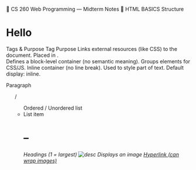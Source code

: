 📘 CS 260 Web Programming — Midterm Notes
🧱 HTML BASICS
Structure
<!DOCTYPE html>
<html>
  <head>
    <title>Page Title</title>
    <link rel="stylesheet" href="styles.css">
    <script src="main.js"></script>
  </head>
  <body>
    <h1>Hello</h1>
  </body>
</html>
Tags & Purpose
Tag	Purpose
<link>	Links external resources (like CSS) to the document. Placed in <head>.
<div>	Defines a block-level container (no semantic meaning). Groups elements for CSS/JS.
<span>	Inline container (no line break). Used to style part of text. Default display: inline.
<p>	Paragraph
<ol> / <ul>	Ordered / Unordered list
<li>	List item
<h1>–<h6>	Headings (1 = largest)
<img src="path" alt="desc">	Displays an image
<a href="https://...">	Hyperlink (can wrap images)
<script>	Embeds or links JavaScript
<style>	Inline CSS in HTML
Image + Hyperlink Example:
<a href="https://byu.edu">
  <img src="byu-logo.png" alt="BYU Logo">
</a>
Declare HTML Document:
<!DOCTYPE html>
🎨 CSS BASICS
Selectors
Selector	Example	Description
ID	#title	Targets element with id="title"
Class	.grid	Targets all elements with class="grid"
Element	div	Targets all divs
Descendant	div p	Targets <p> inside <div>
Child	div > p	Targets direct child <p> of <div>
Box Model (inside → outside)
content → padding → border → margin
Padding = space inside border, between content and border
Margin = space outside border, between element and neighbors
Example:
div {
  padding: 10px; /* inside */
  margin: 5px;   /* outside */
}
Common CSS Rules
div { background-color: red; } /* all divs red */
#title { color: blue; }         /* ID selector */
.grid { display: grid; }        /* class selector */
span { display: inline; }       /* default */
Display / Flex / Grid
.container {
  display: flex;
  justify-content: center; /* horizontal alignment */
  align-items: center;     /* vertical alignment */
}
Flex Example:
.container {
  display: flex;
  flex-direction: row; /* images side by side */
}
⚙️ JAVASCRIPT BASICS
Syntax
if (condition) { ... } 
else if (other) { ... } 
else { ... }

for (let i = 0; i < 5; i++) { console.log(i); }

while (x < 5) { x++; }

switch (fruit) {
  case 'apple': console.log('apple'); break;
  default: console.log('other');
}
Functions
function add(x, y) { return x + y; }

// Arrow function
const add = (x, y) => x + y;
Objects
const person = { name: "Jacob", age: 23 };
person.height = 180; // ✅ can add new properties
Arrays
const arr = [1, 2, 3];
arr.map(x => x * 2); // [2, 4, 6]
DOM Manipulation
const el = document.getElementById('byu');
el.style.color = 'green'; // change text color

document.querySelector('#byu'); // selects by CSS selector
document.querySelectorAll('.grid'); // all with class grid

el.addEventListener('click', () => console.log('clicked'));
Example:
document.getElementById('animal').textContent = 'crow';
JSON
JavaScript Object Notation
Text-based data format (key/value)
Example:
const obj = { name: "Alice" };
const json = JSON.stringify(obj); // object → string
const parsed = JSON.parse(json);  // string → object
⏱ PROMISES
const promise = new Promise((resolve, reject) => {
  resolve('done');
});

promise.then(result => console.log(result)); // "done"
fetch('data.json')
  .then(res => res.json())
  .then(data => console.log(data))
  .catch(err => console.error(err));
💻 TERMINAL COMMANDS
Command	Description
pwd	Print working directory
cd <dir>	Change directory
ls	List files
ls -la	List all files (including hidden) with details
mkdir <name>	Create directory
rm <file>	Remove file
mv <src> <dest>	Move or rename
chmod	Change file permissions
vim, nano	Text editors
man <cmd>	Manual for command
ssh user@host	Start remote shell session
wget <url>	Download file
sudo	Run command as superuser
ps	Show running processes
🌐 NETWORK / DNS / PORTS
Concept	Description
Domain	banana.fruit.bozo.click
- TLD (Top Level Domain)	click
- Root Domain	bozo.click
- Subdomain	banana.fruit
HTTPS	Requires SSL/TLS certificate ✅
DNS A Record	Maps domain → IP address (can point to IP or another A record)
Common Ports
Port	Protocol
80	HTTP
443	HTTPS
22	SSH
🧩 MISC PRACTICE OUTPUTS
For Loop Example
for (let i = 0; i < 3; i++) console.log(i);
// Output: 0 1 2
getElementById + Event
document.getElementById('foo')
  .addEventListener('click', () => console.log('clicked'));
Padding Example
div { padding: 10px 20px; }
/* top/bottom = 10px, left/right = 20px */
Change Only “trouble” to Green
<p><span class="trouble">trouble</span>double</p>
.trouble { color: green; }
🧭 Quick Reference Summary
#id = unique element selector
.class = reusable style selector
padding = inside space; margin = outside
span = inline; div = block
Box model = content → padding → border → margin
JSON = data format (text representation of JS objects)
Promises = async operations with .then() and .catch()
Port 80 = HTTP, 443 = HTTPS, 22 = SSH
HTTPS requires certificate
ls -la = shows all files in long format
You can add new properties to JS objects dynamically
